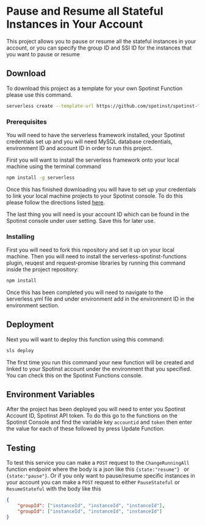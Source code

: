 # Pause and Resume all Stateful Instances in Your Account

This project allows you to pause or resume all the stateful instances in your account, or you can specify the group ID and SSI ID for the instances that you want to pause or resume

## Download

To download this project as a template for your own Spotinst Function please use this command.

```bash
serverless create --template-url https://github.com/spotinst/spotinst-functions-examples/tree/master/node-stateful-instance-service
```

### Prerequisites

You will need to have the serverless framework installed, your Spotinst credentials set up and you will need MySQL database credentials, environment ID and account ID in order to run this project. 

First you will want to install the serverless framework onto your local machine using the terminal command

```bash
npm install -g serverless
```

Once this has finished downloading you will have to set up your credentials to link your local machine projects to your Spotinst console. To do this please follow the directions listed [here](https://serverless.com/framework/docs/providers/spotinst/guide/credentials/).

The last thing you will need is your account ID which can be found in the Spotinst console under user setting. Save this for later use. 

### Installing

First you will need to fork this repository and set it up on your local machine. Then you will need to install the serverless-spotinst-functions plugin, reuqest and request-promise libraries by running this command inside the project repository:

```bash
npm install
```

Once this has been completed you will need to navigate to the serverless.yml file and under environment add in the environment ID in the environment section.

## Deployment

Next you will want to deploy this function using this command:

```bash
sls deploy
```

The first time you run this command your new function will be created and linked to your Spotinst account under the environment that you specified. You can check this on the Spotinst Functions console. 

## Environment Variables

After the project has been deployed you will need to enter you Spotinst Account ID, Spotinst API token. To do this go to the functions on the Spotinst Console and find the variable key `accountid` and `token` then enter the value for each of these followed by press Update Function.

## Testing

To test this service you can make a `POST` request to the `ChangeRunningAll` function endpoint where the body is a json like this
`{state:"resume"} ` or `{state:"pause"}`. Or if you only want to pause/resume specific instances in your account you can make a `POST` request to either `PauseStateful` or `ResumeStateful` with the body like this 
```json
{
	"groupId": ["instanceId", "instanceId", "instanceId"],
	"groupId": ["instanceId", "instanceId", "instanceId"]
}

```




